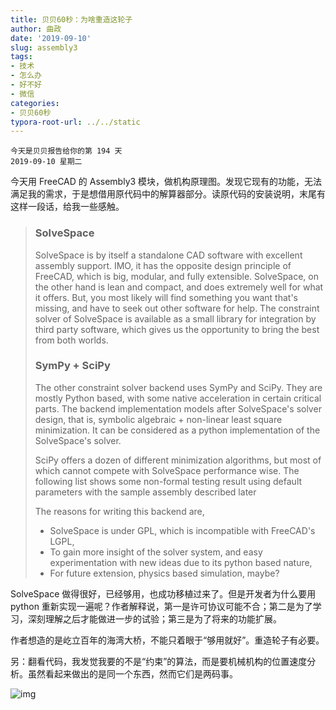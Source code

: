 ```yaml
---
title: 贝贝60秒：为啥重造这轮子
author: 曲政
date: '2019-09-10'
slug: assembly3
tags:
- 技术
- 怎么办
- 好不好
- 微信
categories:
- 贝贝60秒
typora-root-url: ../../static
---
```


```
今天是贝贝报告给你的第 194 天
2019-09-10 星期二
```

今天用 FreeCAD 的 Assembly3 模块，做机构原理图。发现它现有的功能，无法满足我的需求，于是想借用原代码中的解算器部分。读原代码的安装说明，末尾有这样一段话，给我一些感触。

>   ### SolveSpace
>
>   SolveSpace is by itself a standalone CAD software with excellent assembly support. IMO, it has the opposite design principle of FreeCAD, which is big, modular, and fully extensible. SolveSpace, on the other hand is lean and compact, and does extremely well for what it offers. But, you most likely will find something you want that's missing, and have to seek out other software for help. The constraint solver of SolveSpace is available as a small library for integration by third party software, which gives us the opportunity to bring the best from both worlds.
>
>   ### SymPy + SciPy
>
>   The other constraint solver backend uses SymPy and SciPy. They are mostly Python based, with some native acceleration in certain critical parts. The backend implementation models after SolveSpace's solver design, that is, symbolic algebraic + non-linear least square minimization. It can be considered as a python implementation of the SolveSpace's solver.
>
>   SciPy offers a dozen of different minimization algorithms, but most of which cannot compete with SolveSpace performance wise. The following list shows some non-formal testing result using default parameters with the sample assembly described later
>
>   The reasons for writing this backend are,
>
>   -   SolveSpace is under GPL, which is incompatible with FreeCAD's LGPL,
>   -   To gain more insight of the solver system, and easy experimentation with new ideas due to its python based nature,
>   -   For future extension, physics based simulation, maybe?

SolveSpace 做得很好，已经够用，也成功移植过来了。但是开发者为什么要用 python 重新实现一遍呢？作者解释说，第一是许可协议可能不合；第二是为了学习，深刻理解之后才能做进一步的试验；第三是为了将来的功能扩展。

作者想造的是屹立百年的海湾大桥，不能只着眼于“够用就好”。重造轮子有必要。

另：翻看代码，我发觉我要的不是“约束”的算法，而是要机械机构的位置速度分析。虽然看起来做出的是同一个东西，然而它们是两码事。

![img](/images/2019-09-10-%E8%B4%9D%E8%B4%9D60%E7%A7%92%EF%BC%9A%E4%B8%BA%E5%95%A5%E9%87%8D%E9%80%A0%E8%BF%99%E8%BD%AE%E5%AD%90/640-20200416094306896.jpeg)